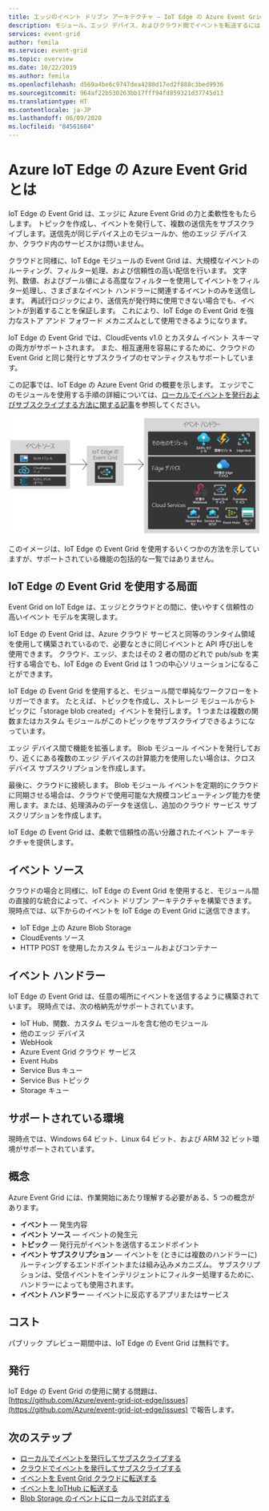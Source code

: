 ```yaml
---
title: エッジのイベント ドリブン アーキテクチャ — IoT Edge の Azure Event Grid
description: モジュール、エッジ デバイス、およびクラウド間でイベントを転送するには、IoT Edge のモジュールとして Azure Event Grid を使用します。
services: event-grid
author: femila
ms.service: event-grid
ms.topic: overview
ms.date: 10/22/2019
ms.author: femila
ms.openlocfilehash: d569a4be6c9747dea4280d17ed2f888c3bed9936
ms.sourcegitcommit: 964af22b530263bb17fff94fd859321d37745d13
ms.translationtype: HT
ms.contentlocale: ja-JP
ms.lasthandoff: 06/09/2020
ms.locfileid: "84561684"
---
```

# <a name="what-is-azure-event-grid-on-azure-iot-edge"></a>Azure IoT Edge の Azure Event Grid とは
IoT Edge の Event Grid は、エッジに Azure Event Grid の力と柔軟性をもたらします。 トピックを作成し、イベントを発行して、複数の送信先をサブスクライブします。送信先が同じデバイス上のモジュールか、他のエッジ デバイスか、クラウド内のサービスかは問いません。

クラウドと同様に、IoT Edge モジュールの Event Grid は、大規模なイベントのルーティング、フィルター処理、および信頼性の高い配信を行います。 文字列、数値、およびブール値による高度なフィルターを使用してイベントをフィルター処理し、さまざまなイベント ハンドラーに関連するイベントのみを送信します。 再試行ロジックにより、送信先が発行時に使用できない場合でも、イベントが到着することを保証します。 これにより、IoT Edge の Event Grid を強力なストア アンド フォワード メカニズムとして使用できるようになります。

IoT Edge の Event Grid では、CloudEvents v1.0 とカスタム イベント スキーマの両方がサポートされます。 また、相互運用を容易にするために、クラウドの Event Grid と同じ発行とサブスクライブのセマンティクスもサポートしています。

この記事では、IoT Edge の Azure Event Grid の概要を示します。 エッジでこのモジュールを使用する手順の詳細については、[ローカルでイベントを発行およびサブスクライブする方法に関する記事](pub-sub-events-webhook-local.md)を参照してください。 

![IoT Edge の Event Grid ソースとハンドラーのモデル](../media/edge-overview/functional-model.png)

このイメージは、IoT Edge の Event Grid を使用するいくつかの方法を示していますが、サポートされている機能の包括的な一覧ではありません。

## <a name="when-to-use-event-grid-on-iot-edge"></a>IoT Edge の Event Grid を使用する局面

Event Grid on IoT Edge は、エッジとクラウドとの間に、使いやすく信頼性の高いイベント モデルを実現します。

IoT Edge の Event Grid は、Azure クラウド サービスと同等のランタイム領域を使用して構築されているので、必要なときに同じイベントと API 呼び出しを使用できます。 クラウド、エッジ、またはその 2 者の間のどれで pub/sub を実行する場合でも、IoT Edge の Event Grid は 1 つの中心ソリューションになることができます。

IoT Edge の Event Grid を使用すると、モジュール間で単純なワークフローをトリガーできます。 たとえば、トピックを作成し、ストレージ モジュールからトピックに「storage blob created」イベントを発行します。 1 つまたは複数の関数またはカスタム モジュールがこのトピックをサブスクライブできるようになっています。

エッジ デバイス間で機能を拡張します。 Blob モジュール イベントを発行しており、近くにある複数のエッジ デバイスの計算能力を使用したい場合は、クロスデバイス サブスクリプションを作成します。

最後に、クラウドに接続します。 Blob モジュール イベントを定期的にクラウドに同期させる場合は、クラウドで使用可能な大規模コンピューティング能力を使用します。または、処理済みのデータを送信し、追加のクラウド サービス サブスクリプションを作成します。

IoT Edge の Event Grid は、柔軟で信頼性の高い分離されたイベント アーキテクチャを提供します。

## <a name="event-sources"></a>イベント ソース

クラウドの場合と同様に、IoT Edge の Event Grid を使用すると、モジュール間の直接的な統合によって、イベント ドリブン アーキテクチャを構築できます。 現時点では、以下からのイベントを IoT Edge の Event Grid に送信できます。

* IoT Edge 上の Azure Blob Storage
* CloudEvents ソース
* HTTP POST を使用したカスタム モジュールおよびコンテナー

## <a name="event-handlers"></a>イベント ハンドラー

IoT Edge の Event Grid は、任意の場所にイベントを送信するように構築されています。 現時点では、次の格納先がサポートされています。

* IoT Hub、関数、カスタム モジュールを含む他のモジュール
* 他のエッジ デバイス
* WebHook
* Azure Event Grid クラウド サービス
* Event Hubs
* Service Bus キュー
* Service Bus トピック
* Storage キュー

## <a name="supported-environments"></a>サポートされている環境
現時点では、Windows 64 ビット、Linux 64 ビット、および ARM 32 ビット環境がサポートされています。

## <a name="concepts"></a>概念

Azure Event Grid には、作業開始にあたり理解する必要がある、5 つの概念があります。

* **イベント** — 発生内容
* **イベント ソース** — イベントの発生元
* **トピック** — 発行元がイベントを送信するエンドポイント
* **イベント サブスクリプション** — イベントを (ときには複数のハンドラーに) ルーティングするエンドポイントまたは組み込みメカニズム。 サブスクリプションは、受信イベントをインテリジェントにフィルター処理するために、ハンドラーによっても使用されます。
* **イベント ハンドラー** — イベントに反応するアプリまたはサービス

## <a name="cost"></a>コスト

パブリック プレビュー期間中は、IoT Edge の Event Grid は無料です。

## <a name="issues"></a>発行
IoT Edge の Event Grid の使用に関する問題は、[https://github.com/Azure/event-grid-iot-edge/issues](https://github.com/Azure/event-grid-iot-edge/issues) で報告します。

## <a name="next-steps"></a>次のステップ

* [ローカルでイベントを発行してサブスクライブする](pub-sub-events-webhook-local.md)
* [クラウドでイベントを発行してサブスクライブする](pub-sub-events-webhook-cloud.md)
* [イベントを Event Grid クラウドに転送する](forward-events-event-grid-cloud.md)
* [イベントを IoTHub に転送する](forward-events-iothub.md)
* [Blob Storage のイベントにローカルで対応する](react-blob-storage-events-locally.md)